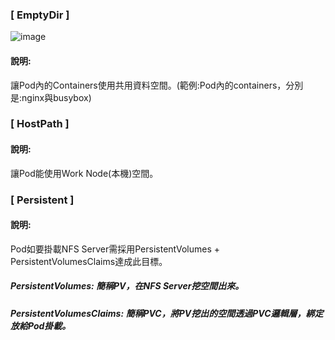 ### [ EmptyDir ]
![image](https://user-images.githubusercontent.com/39659664/223010027-1f7aa4a8-e881-45d9-870b-f185e85bc448.png)
#### 說明:
讓Pod內的Containers使用共用資料空間。(範例:Pod內的containers，分別是:nginx與busybox)
### [ HostPath ]
#### 說明:
讓Pod能使用Work Node(本機)空間。
### [ Persistent ]
#### 說明:
Pod如要掛載NFS Server需採用PersistentVolumes + PersistentVolumesClaims達成此目標。
##### PersistentVolumes: 簡稱PV，在NFS Server挖空間出來。
##### PersistentVolumesClaims: 簡稱PVC，將PV挖出的空間透過PVC邏輯層，綁定放給Pod掛載。
